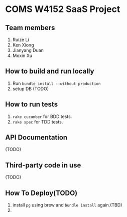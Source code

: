 # COMS W4152 SaaS Project

## Team members
1. Ruize Li
2. Ken Xiong
3. Jianyang Duan
4. Moxin Xu

## How to build and run locally
1. Run `bundle install --without production`
2. setup DB (TODO)

## How to run tests
1. `rake cucumber` for BDD tests.
2. `rake spec` for TDD tests.

## API Documentation
(TODO)
## Third-party code in use
(TODO)
## How To Deploy(TODO)
1. install `pg` using brew and `bundle install` again.(TBD)
2. 